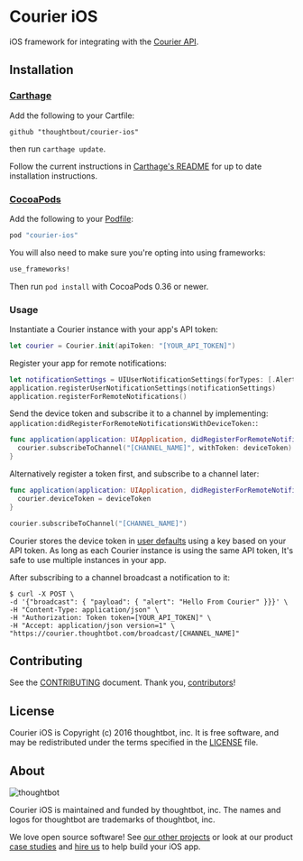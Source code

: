 # Courier iOS

iOS framework for integrating with the [Courier API].

[Courier API]: https://courier.thoughtbot.com

## Installation

### [Carthage]

[Carthage]: https://github.com/Carthage/Carthage

Add the following to your Cartfile:

```
github "thoughtbout/courier-ios"
```

then run `carthage update`.

Follow the current instructions in [Carthage's README][carthage-installation] for up to date installation instructions.

[carthage-installation]:
https://github.com/Carthage/Carthage#adding-frameworks-to-an-application

### [CocoaPods]

[CocoaPods]: http://cocoapods.org

Add the following to your [Podfile](http://guides.cocoapods.org/using/the-podfile.html):

```ruby
pod "courier-ios"
```

You will also need to make sure you're opting into using frameworks:

```ruby
use_frameworks!
```

Then run `pod install` with CocoaPods 0.36 or newer.

### Usage

Instantiate a Courier instance with your app's API token:

```swift
let courier = Courier.init(apiToken: "[YOUR_API_TOKEN]")
```

Register your app for remote notifications:

```swift
let notificationSettings = UIUserNotificationSettings(forTypes: [.Alert, .Badge, .Sound], categories: .None)
application.registerUserNotificationSettings(notificationSettings)
application.registerForRemoteNotifications()
```

Send the device token and subscribe it to a channel by implementing:
`application:didRegisterForRemoteNotificationsWithDeviceToken:`:

```swift
func application(application: UIApplication, didRegisterForRemoteNotificationsWithDeviceToken deviceToken: NSData) {
  courier.subscribeToChannel("[CHANNEL_NAME]", withToken: deviceToken)
}
```

Alternatively register a token first, and subscribe to a channel later:

```swift
func application(application: UIApplication, didRegisterForRemoteNotificationsWithDeviceToken deviceToken: NSData) {
  courier.deviceToken = deviceToken
}
```

```swift
courier.subscribeToChannel("[CHANNEL_NAME]")
```

Courier stores the device token in [user defaults] using a key based on your API token. As long as each Courier instance is using the same API token, It's safe to use multiple instances in your app. 

[user defaults]: https://developer.apple.com/library/mac/documentation/Cocoa/Reference/Foundation/Classes/NSUserDefaults_Class/

After subscribing to a channel broadcast a notification to it:

```
$ curl -X POST \
-d '{"broadcast": { "payload": { "alert": "Hello From Courier" }}}' \
-H "Content-Type: application/json" \
-H "Authorization: Token token=[YOUR_API_TOKEN]" \
-H "Accept: application/json version=1" \
"https://courier.thoughtbot.com/broadcast/[CHANNEL_NAME]"
```

## Contributing

See the [CONTRIBUTING] document. Thank you, [contributors]!

[CONTRIBUTING]: CONTRIBUTING.md
[contributors]: https://github.com/thoughtbot/courier-ios/graphs/contributors

## License

Courier iOS is Copyright (c) 2016 thoughtbot, inc. It is free software, and may be
redistributed under the terms specified in the [LICENSE] file.

[LICENSE]: /LICENSE

## About

![thoughtbot](https://thoughtbot.com/logo.png)

Courier iOS is maintained and funded by thoughtbot, inc. The names and logos for
thoughtbot are trademarks of thoughtbot, inc.

We love open source software! See [our other projects][community] or look at
our product [case studies] and [hire us][hire] to help build your iOS app.

[community]: https://thoughtbot.com/community?utm_source=github
[case studies]: https://thoughtbot.com/ios?utm_source=github
[hire]: https://thoughtbot.com/hire-us?utm_source=github
